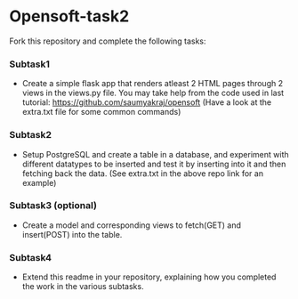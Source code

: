 # Opensoft-task2

Fork this repository and complete the following tasks:


### Subtask1
- Create a simple flask app that renders atleast 2 HTML pages through 2 views in the views.py file. You may take help from the code used in last tutorial: https://github.com/saumyakraj/opensoft (Have a look at the extra.txt file for some common commands)

### Subtask2
- Setup PostgreSQL and create a table in a database, and experiment with different datatypes to be inserted and test it by inserting into it and then fetching back the data. (See extra.txt in the above repo link for an example)


### Subtask3 (optional)
- Create a model and corresponding views to fetch(GET) and insert(POST) into the table. 

### Subtask4
- Extend this readme in your repository, explaining  how you completed the work in the various subtasks. 
